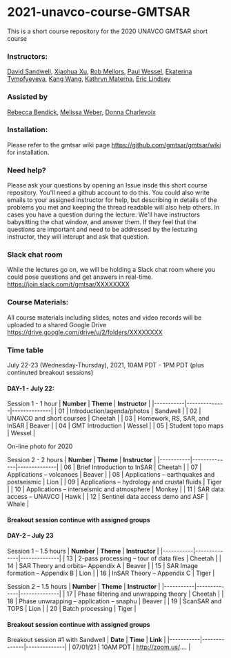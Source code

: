 # 2021-unavco-course-GMTSAR
This is a short course repository for the 2020 UNAVCO GMTSAR short course

### Instructors:
[David Sandwell](https://topex.ucsd.edu/sandwell/),
[Xiaohua Xu](https://scholar.google.com/citations?user=ME1EfdsAAAAJ&hl=en),
[Rob Mellors](https://people.llnl.gov/mellors1),
[Paul Wessel](http://www.soest.hawaii.edu/wessel/),
[Ekaterina Tymofyeyeva](https://igppweb.ucsd.edu/~etymofyeyeva/),
[Kang Wang](http://seismo.berkeley.edu/~kwang/),
[Kathryn Materna](https://scholar.google.com/citations?user=sBJoFrkAAAAJ&hl=en),
[Eric Lindsey](https://www.planetmechanic.net/about-me)

### Assisted by
[Rebecca Bendick](https://www.unavco.org/highlights/2020/unavco-president.html),
[Melissa Weber](https://connect.unavco.org/display/per018591),
[Donna Charlevoix](https://connect.unavco.org/display/per968358)

### Installation:
Please refer to the gmtsar wiki page https://github.com/gmtsar/gmtsar/wiki for installation.

### Need help?
Please ask your questions by opening an Issue insde this short course repository. You'll need a github account to do this. You could also write emails to your assigned instructor for help, but describing in details of the problems you met and keeping the thread readable will also help others. In cases you have a question during the lecture. We'll have instructors babysitting the chat window, and answer them. If they feel that the questions are important and need to be addressed by the lecturing instructor, they will interupt and ask that question.  

### Slack chat room
While the lectures go on, we will be holding a Slack chat room where you could pose questions and get answers in real-time.
https://join.slack.com/t/gmtsar/XXXXXXXX

### Course Materials:
All course materials including slides, notes and video records will be uploaded to a shared Google Drive https://drive.google.com/drive/u/2/folders/XXXXXXXX

### Time table
July 22-23 (Wednesday-Thursday), 2021, 10AM PDT - 1PM PDT (plus continuted breakout sessions)
#### DAY-1 -  July 22:
Session 1 - 1 hour
| **Number** | **Theme** | **Instructor** |
|-----------|--------------|--------------|
| 01    | Introduction/agenda/photos | Sandwell  |
| 02    | UNAVCO and short courses | Cheetah  |
| 03    | Homework, RS, SAR, and InSAR | Beaver |
| 04    | GMT Introduction | Wessel |
| 05    | Student topo maps | Wessel |

On-line photo for 2020

Session 2 - 2 hours
| **Number** | **Theme** | **Instructor** |
|-----------|--------------|--------------|
| 06    | Brief Introduction to InSAR | Cheetah |
| 07    | Applications – volcanoes | Beaver |
| 08    | Applications – earthquakes and postseismic | Lion |
| 09    | Applications – hydrology and crustal fluids | Tiger |
| 10    | Applications – interseismic and atmosphere | Monkey |
| 11    | SAR data access – UNAVCO | Hawk |
| 12    | Sentinel data access demo and ASF | Whale |
#### Breakout session continue with assigned groups

#### DAY-2 – July 23
Session 1 – 1.5 hours
| **Number** | **Theme** | **Instructor** |
|-----------|--------------|--------------|
| 13    | 2-pass processing – tour of data files | Cheetah |
| 14    | SAR Theory and orbits– Appendix A | Beaver |
| 15    | SAR Image formation – Appendix B | Lion |
| 16    | InSAR Theory – Appendix C | Tiger |

Session 2 – 1.5 hours
| **Number** | **Theme** | **Instructor** |
|-----------|--------------|--------------|
| 17    | Phase filtering and unwrapping theory | Cheetah |
| 18    | Phase unwrapping – application – snaphu | Beaver |
| 19    | ScanSAR and TOPS | Lion |
| 20    | Batch processing | Tiger |
#### Breakout session continue with assigned groups
Breakout session #1 with Sandwell
| **Date** | **Time** | **Link** |
|-----------|--------------|--------------|
| 07/01/21  | 10AM PDT | http://zoom.us/.... |

